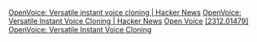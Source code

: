 
[OpenVoice: Versatile instant voice cloning | Hacker News](https://news.ycombinator.com/item?id=39861578)
[OpenVoice: Versatile Instant Voice Cloning | Hacker News](https://news.ycombinator.com/item?id=38832317)
[Open Voice](https://research.myshell.ai/open-voice)
[[2312.01479] OpenVoice: Versatile Instant Voice Cloning](https://arxiv.org/abs/2312.01479)
